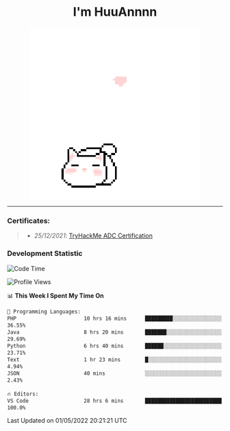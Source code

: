 <h1 align='center'>I'm HuuAnnnn</h1>
<p align="center">
 <img src="cat_intro.gif" />
</p>

___

### Certificates:
>- *25/12/2021*: [TryHackMe ADC Certification](https://tryhackme-certificates.s3-eu-west-1.amazonaws.com/THM-HKVVJOIWJA.png)


### Development Statistic

<!--START_SECTION:waka-->
![Code Time](http://img.shields.io/badge/Code%20Time-146%20hrs%209%20mins-blue)

![Profile Views](http://img.shields.io/badge/Profile%20Views-19-blue)

📊 **This Week I Spent My Time On** 

```text
💬 Programming Languages: 
PHP                      10 hrs 16 mins      █████████░░░░░░░░░░░░░░░░   36.55% 
Java                     8 hrs 20 mins       ███████░░░░░░░░░░░░░░░░░░   29.69% 
Python                   6 hrs 40 mins       ██████░░░░░░░░░░░░░░░░░░░   23.71% 
Text                     1 hr 23 mins        █░░░░░░░░░░░░░░░░░░░░░░░░   4.94% 
JSON                     40 mins             ░░░░░░░░░░░░░░░░░░░░░░░░░   2.43%

🔥 Editors: 
VS Code                  28 hrs 6 mins       █████████████████████████   100.0%

```


 Last Updated on 01/05/2022 20:21:21 UTC
<!--END_SECTION:waka-->
